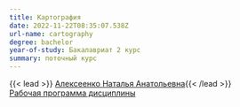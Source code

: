 ```yaml
---
title: Картография
date: 2022-11-22T08:35:07.538Z
url-name: cartography
degree: bachelor
year-of-study: Бакалавриат 2 курс
summary: поточный курс
---
```

{{< lead >}} [Алексеенко Наталья Анатольевна](https://istina.msu.ru/profile/valtuz/){{< /lead >}} \
[Рабочая программа дисциплины](https://disk.yandex.ru/i/vvlbYei6gYxmSg)